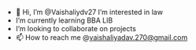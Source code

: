 - 👋 Hi, I’m @Vaishaliydv27
   I’m interested in law 
-  I’m currently learning BBA LlB
- I’m looking to collaborate on projects
- 📫 How to reach me @vaishaliyadav.270@gmail.com

<!---
Vaishaliydv27/Vaishaliydv27 is a ✨ special ✨ repository because its `README.md` (this file) appears on your GitHub profile.
You can click the Preview link to take a look at your changes.
--->
